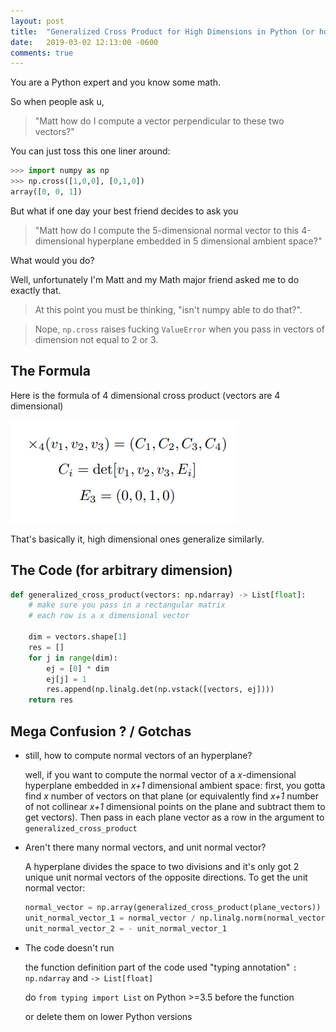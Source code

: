 ```yaml
---
layout: post
title:  "Generalized Cross Product for High Dimensions in Python (or how to compute high dimensional normal vectors)"
date:   2019-03-02 12:13:00 -0600
comments: true
---
```



You are a Python expert and you know some math.

So when people ask u, 

> "Matt how do I compute a vector perpendicular to these two vectors?"

You can just toss this one liner around:

```python
>>> import numpy as np
>>> np.cross([1,0,0], [0,1,0])
array([0, 0, 1])
```


But what if one day your best friend decides to ask you

 > "Matt how do I compute the 5-dimensional normal vector to this 4-dimensional hyperplane embedded in 5 dimensional ambient space?"

What would you do?

Well, unfortunately I'm Matt and my Math major friend asked me to do exactly that.

> At this point you must be thinking, "isn't numpy able to do that?".

> Nope, `np.cross` raises fucking `ValueError` when you pass in vectors of dimension not equal to 2 or 3.



## The Formula

Here is the formula of 4 dimensional cross product (vectors are 4 dimensional)


![formula for 4 dimensional cross product](/assets/four-dim-cross.png)

That's basically it, high dimensional ones generalize similarly.

## The Code (for arbitrary dimension)

```python
def generalized_cross_product(vectors: np.ndarray) -> List[float]:
    # make sure you pass in a rectangular matrix
    # each row is a x dimensional vector
    
    dim = vectors.shape[1]
    res = []
    for j in range(dim):
        ej = [0] * dim
        ej[j] = 1
        res.append(np.linalg.det(np.vstack([vectors, ej])))
    return res
```

## Mega Confusion ? / Gotchas

- still, how to compute normal vectors of an hyperplane?
    
    well, if you want to compute the normal vector of a _x_-dimensional hyperplane embedded in _x+1_ dimensional ambient space: 
    first, you gotta find _x_ number of vectors on that plane (or equivalently find _x+1_ number of not collinear _x+1_ dimensional points on the plane and subtract them to get vectors).
    Then pass in each plane vector as a row in the argument to `generalized_cross_product`
    
- Aren't there many normal vectors, and unit normal vector?

    A hyperplane divides the space to two divisions and it's only got 2 unique unit normal vectors of the opposite directions. To get
    the unit normal vector:
    
    ```python
    normal_vector = np.array(generalized_cross_product(plane_vectors))
    unit_normal_vector_1 = normal_vector / np.linalg.norm(normal_vector)
    unit_normal_vector_2 = - unit_normal_vector_1
    ```

- The code doesn't run

    the function definition part of the code used "typing annotation" `: np.ndarray` and `-> List[float]`
    
    do `from typing import List` on Python >=3.5 before the function
    
    or delete them on lower Python versions
    